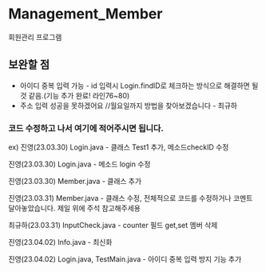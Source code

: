 # Management_Member
회원관리 프로그램

## 보완할 점
- 아이디 중복 입력 가능 - id 입력시 Login.findID로 체크하는 방식으로 해결하면 될 것 같음.(기능 추가 완료! 라인76~80)
- 주소 입력 성공을 못하겠어요 //월요일까지 방법을 찾아보겠습니다 - 최규하


### 코드 수정하고 나서 여기에 적어주시면 됩니다.

ex) 진영(23.03.30) Login.java - 클래스 Test1 추가, 메소드checkID 수정

진영(23.03.30) Login.java - 메소드 login 수정

진영(23.03.30) Member.java - 클래스 추가

진영(23.03.31) Member.java - 클래스 수정, 전체적으로 코드를 수정하거나 코멘트 달아놓았습니다. 제일 위에 주석 참고해주세용

최규하(23.03.31) InputCheck.java - counter 필드 get,set 멤버 삭제 

진영(23.04.02) Info.java - 최신화

진영(23.04.02) Login.java, TestMain.java - 아이디 중복 입력 방지 기능 추가
